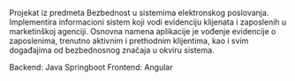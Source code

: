 
 Projekat iz predmeta Bezbednost u sistemima elektronskog poslovanja.
 Implementira informacioni sistem koji vodi evidenciju klijenata i zaposlenih u marketinškoj agenciji. 
 Osnovna namena aplikacije je vođenje evidencije o zaposlenima, trenutno aktivnim i prethodnim klijentima, 
 kao i svim događajima od bezbednosnog značaja u okviru sistema.

 Backend: Java Springboot
 Frontend: Angular
